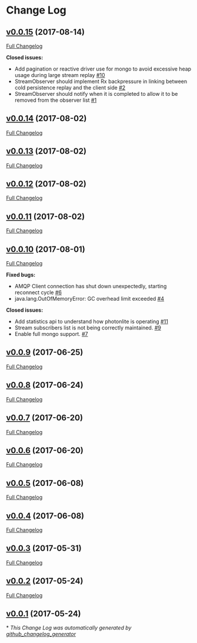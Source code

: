 # Change Log

## [v0.0.15](https://github.com/muoncore/photonlite/tree/v0.0.15) (2017-08-14)
[Full Changelog](https://github.com/muoncore/photonlite/compare/v0.0.14...v0.0.15)

**Closed issues:**

- Add pagination or reactive driver use for mongo to avoid excessive heap usage during large stream replay [\#10](https://github.com/muoncore/photonlite/issues/10)
- StreamObserver should implement Rx backpressure in linking between cold persistence replay and the client side [\#2](https://github.com/muoncore/photonlite/issues/2)
- StreamObserver should notify when it is completed to allow it to be removed from the observer list [\#1](https://github.com/muoncore/photonlite/issues/1)

## [v0.0.14](https://github.com/muoncore/photonlite/tree/v0.0.14) (2017-08-02)
[Full Changelog](https://github.com/muoncore/photonlite/compare/v0.0.13...v0.0.14)

## [v0.0.13](https://github.com/muoncore/photonlite/tree/v0.0.13) (2017-08-02)
[Full Changelog](https://github.com/muoncore/photonlite/compare/v0.0.12...v0.0.13)

## [v0.0.12](https://github.com/muoncore/photonlite/tree/v0.0.12) (2017-08-02)
[Full Changelog](https://github.com/muoncore/photonlite/compare/v0.0.11...v0.0.12)

## [v0.0.11](https://github.com/muoncore/photonlite/tree/v0.0.11) (2017-08-02)
[Full Changelog](https://github.com/muoncore/photonlite/compare/v0.0.10...v0.0.11)

## [v0.0.10](https://github.com/muoncore/photonlite/tree/v0.0.10) (2017-08-01)
[Full Changelog](https://github.com/muoncore/photonlite/compare/v0.0.9...v0.0.10)

**Fixed bugs:**

-  AMQP Client connection has shut down unexpectedly, starting reconnect cycle [\#6](https://github.com/muoncore/photonlite/issues/6)
- java.lang.OutOfMemoryError: GC overhead limit exceeded [\#4](https://github.com/muoncore/photonlite/issues/4)

**Closed issues:**

- Add statistics api to understand how photonlite is operating [\#11](https://github.com/muoncore/photonlite/issues/11)
- Stream subscribers list is not being correctly maintained.  [\#9](https://github.com/muoncore/photonlite/issues/9)
- Enable full mongo support.  [\#7](https://github.com/muoncore/photonlite/issues/7)

## [v0.0.9](https://github.com/muoncore/photonlite/tree/v0.0.9) (2017-06-25)
[Full Changelog](https://github.com/muoncore/photonlite/compare/v0.0.8...v0.0.9)

## [v0.0.8](https://github.com/muoncore/photonlite/tree/v0.0.8) (2017-06-24)
[Full Changelog](https://github.com/muoncore/photonlite/compare/v0.0.7...v0.0.8)

## [v0.0.7](https://github.com/muoncore/photonlite/tree/v0.0.7) (2017-06-20)
[Full Changelog](https://github.com/muoncore/photonlite/compare/v0.0.6...v0.0.7)

## [v0.0.6](https://github.com/muoncore/photonlite/tree/v0.0.6) (2017-06-20)
[Full Changelog](https://github.com/muoncore/photonlite/compare/v0.0.5...v0.0.6)

## [v0.0.5](https://github.com/muoncore/photonlite/tree/v0.0.5) (2017-06-08)
[Full Changelog](https://github.com/muoncore/photonlite/compare/v0.0.4...v0.0.5)

## [v0.0.4](https://github.com/muoncore/photonlite/tree/v0.0.4) (2017-06-08)
[Full Changelog](https://github.com/muoncore/photonlite/compare/v0.0.3...v0.0.4)

## [v0.0.3](https://github.com/muoncore/photonlite/tree/v0.0.3) (2017-05-31)
[Full Changelog](https://github.com/muoncore/photonlite/compare/v0.0.2...v0.0.3)

## [v0.0.2](https://github.com/muoncore/photonlite/tree/v0.0.2) (2017-05-24)
[Full Changelog](https://github.com/muoncore/photonlite/compare/v0.0.1...v0.0.2)

## [v0.0.1](https://github.com/muoncore/photonlite/tree/v0.0.1) (2017-05-24)


\* *This Change Log was automatically generated by [github_changelog_generator](https://github.com/skywinder/Github-Changelog-Generator)*